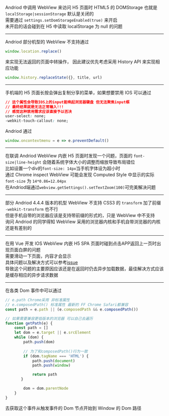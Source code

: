 Andriod 中调用 WebView 来访问 H5 页面时 HTML5 的 DOMStorage 也就是  
`localStorage|sessionStorage` 默认是关闭的  
需要通过 `settings.setDomStorageEnabled(true)` 来开启  
未开启的话会碰到在 H5 中读取 localStorage 为 null 的问题

---

Andriod 部分机型的 WebView 不支持通过
```js
window.location.replace()
```
来实现无法返回的页面中转操作，
因此建议优先考虑采用 History API 来实现相应功能
```js
window.history.replaceState({}, title, url)
```

---

手机端的 H5 页面长按会弹出复制分享的菜单，如果想要禁用 IOS 可以通过
```css
// 这个属性会导致IOS上的input能唤起浏览器键盘 但无法聚焦input框
// 最终结果就是无法正常输入!!!
// 感觉这种禁用需求应该直接予以否决
user-select: none; 
-webkit-touch-callout: none;
```
Andriod 通过
```js
window.oncontextmenu = e => e.preventDefault()
```

---

在联调 Andriod WebView 内嵌 H5 页面时发现一个问题，页面的 `font-size|line-height`  会随着系统字体大小的调整而缩放导致布局错位  
比如设置一个div的`font-size: 14px`当手机字体设为超小时  
通过 Chrome inspect WebView 可能会发现 Computed Style 中显示的实际 `font-size` 为 `14*0.86=12.04px`  
在Andriod端通过`webview.getSettings().setTextZoom(100)`可完美解决问题

---

部分 Andriod 4.4.4 版本的机型 WebView 不支持 CSS3 的 `transform` 加了前缀 `-webkit-transform` 也不行  
但是手机自带的浏览器应该是支持带前缀的形式的，只是 WebView 中不支持  
询问 Andriod 的同学得知 WebView 采用的浏览器内核和手机自带浏览器的内核还是有差别的

---

在用 Vue 开发 IOS WebView 内嵌 H5 SPA 页面时碰到点击APP返回上一页时出现页面白屏的问题    
需要滑动一下页面，内容才会显示  
具体问题以及解决方式可以参考[issue](https://github.com/vuejs/vue/issues/5533#issuecomment-343864468)  
导致这个问题的主要原因应该还是在返回时仍去异步加载数据，最佳解决方式应该是缓存相应的异步请求数据

---

在各类 Dom 事件中可以通过
```js
// e.path Chrome采用 非标准属性
// e.composedPath() 标准属性 最新的 FF Chrome Safari都兼容
const path = e.path || (e.composedPath && e.composedPath())

// 如果需要兼容更低版本的浏览器 可以自己去遍历
function getPath(e) {
	const path = []
	let dom = e.target || e.srcElement
	while (dom) {
		path.push(dom)
		
		// 为了和composedPath()行为一致
		if (dom.tagName === 'HTML') {
            path.push(document)
            path.push(window)

            return path
       }

		dom = dom.parentNode
	}
}
```
去获取这个事件从触发事件的 Dom 节点开始到 Window 的 Dom 路径
